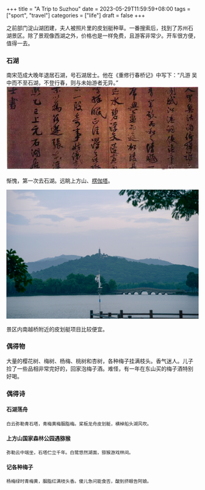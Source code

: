 +++
title = "A Trip to Suzhou"
date = 2023-05-29T11:59:59+08:00
tags = ["sport", "travel"]
categories = ["life"]
draft = false
+++

之前部门淀山湖团建，夫人被照片里的皮划艇种草。一番搜索后，找到了苏州石
湖景区。除了景观像西湖之外，价格也是一样免费，且游客非常少。开车很方便，
值得一去。

### 石湖

南宋范成大晚年退居石湖，号石湖居士。他在《重修行春桥记》中写下：“凡游
吴中而不至石湖，不登行春，则与未始游者无异。” 
![范成大书法](/media/fcd-writing.jpeg)

惭愧，第一次去石湖。远眺上方山、[楞伽塔](https://baike.baidu.com/item/%E6%A5%9E%E4%BC%BD%E5%A1%94)。

![上方山石湖楞伽塔](/media/DSC00195.JPG)

景区内南越桥附近的皮划艇项目比较便宜。

### 偶得物

大量的樱花树、梅树、杨梅、桃树和杏树，各种梅子挂满枝头。香气迷人。儿子
捡了一些品相非常完好的，回家泡梅子酒。难怪，有一年在东山买的梅子酒特别
好喝。

### 偶得诗

#### 石湖荡舟

    白云弥勒青石塔，青梅黄梅胭脂梅。桨板龙舟皮划艇，横棹船头湖风吹。

#### 上方山国家森林公园遇猕猴

    弥勒云中端坐，石塔伫立千年。白鹭悠然湖面，猕猴游戏林间。

#### 记各种梅子

    杨梅绿时青梅黄，胭脂红满枝头香。傻儿急问能食否，酸到挤眼告阿娘。
